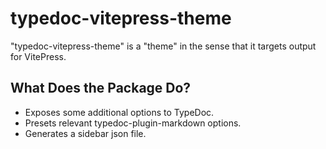# typedoc-vitepress-theme

"typedoc-vitepress-theme" is a "theme" in the sense that it targets output for VitePress.

## What Does the Package Do?

- Exposes some additional options to TypeDoc.
- Presets relevant typedoc-plugin-markdown options.
- Generates a sidebar json file.

